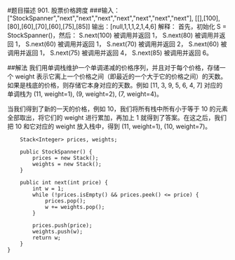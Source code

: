 #题目描述
901. 股票价格跨度
###输入：
["StockSpanner","next","next","next","next","next","next","next"], [[],[100],[80],[60],[70],[60],[75],[85]]
输出：[null,1,1,1,2,1,4,6]
解释：
首先，初始化 S = StockSpanner()，然后：
S.next(100) 被调用并返回 1，
S.next(80) 被调用并返回 1，
S.next(60) 被调用并返回 1，
S.next(70) 被调用并返回 2，
S.next(60) 被调用并返回 1，
S.next(75) 被调用并返回 4，
S.next(85) 被调用并返回 6。


##解法
我们用单调栈维护一个单调递减的价格序列，并且对于每个价格，存储一个 weight 表示它离上一个价格之间（即最近的一个大于它的价格之间）的天数。如果是栈底的价格，则存储它本身对应的天数。例如 [11, 3, 9, 5, 6, 4, 7] 对应的单调栈为 (11, weight=1), (9, weight=2), (7, weight=4)。

当我们得到了新的一天的价格，例如 10，我们将所有栈中所有小于等于 10 的元素全部取出，将它们的 weight 进行累加，再加上 1 就得到了答案。在这之后，我们把 10 和它对应的 weight 放入栈中，得到 (11, weight=1), (10, weight=7)。
```class StockSpanner {
    Stack<Integer> prices, weights;

    public StockSpanner() {
        prices = new Stack();
        weights = new Stack();
    }

    public int next(int price) {
        int w = 1;
        while (!prices.isEmpty() && prices.peek() <= price) {
            prices.pop();
            w += weights.pop();
        }

        prices.push(price);
        weights.push(w);
        return w;
    }
}
```